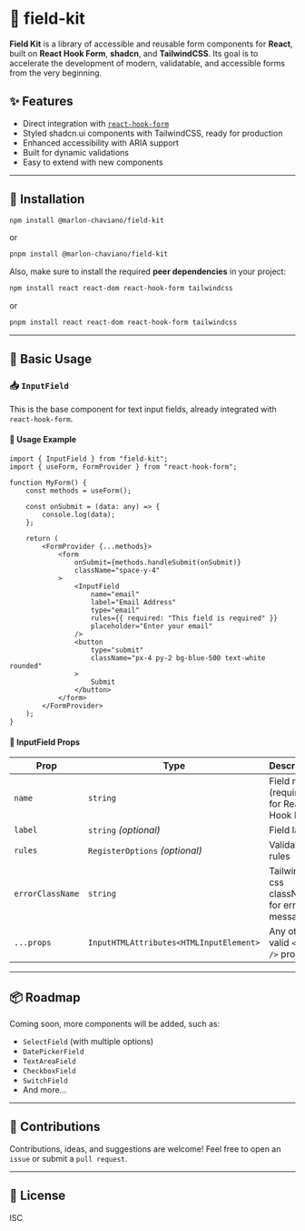 # 🧰 field-kit

**Field Kit** is a library of accessible and reusable form components for **React**, built on **React Hook Form**, **shadcn**, and **TailwindCSS**. Its goal is to accelerate the development of modern, validatable, and accessible forms from the very beginning.

## ✨ Features

- Direct integration with [`react-hook-form`](https://react-hook-form.com/)
- Styled shadcn.ui components with TailwindCSS, ready for production
- Enhanced accessibility with ARIA support
- Built for dynamic validations
- Easy to extend with new components

---

## 🚀 Installation

```bash
npm install @marlon-chaviano/field-kit
```

or

```bash
pnpm install @marlon-chaviano/field-kit
```

Also, make sure to install the required **peer dependencies** in your project:

```bash
npm install react react-dom react-hook-form tailwindcss
```

or

```bash
pnpm install react react-dom react-hook-form tailwindcss
```

---

## 🧪 Basic Usage

### 📥 `InputField`

This is the base component for text input fields, already integrated with `react-hook-form`.

#### 📌 Usage Example

```tsx
import { InputField } from "field-kit";
import { useForm, FormProvider } from "react-hook-form";

function MyForm() {
	const methods = useForm();

	const onSubmit = (data: any) => {
		console.log(data);
	};

	return (
		<FormProvider {...methods}>
			<form
				onSubmit={methods.handleSubmit(onSubmit)}
				className="space-y-4"
			>
				<InputField
					name="email"
					label="Email Address"
					type="email"
					rules={{ required: "This field is required" }}
					placeholder="Enter your email"
				/>
				<button
					type="submit"
					className="px-4 py-2 bg-blue-500 text-white rounded"
				>
					Submit
				</button>
			</form>
		</FormProvider>
	);
}
```

#### 🔧 InputField Props

| Prop             | Type                                    | Description                                 |
| ---------------- | --------------------------------------- | ------------------------------------------- |
| `name`           | `string`                                | Field name (required for React Hook Form)   |
| `label`          | `string` _(optional)_                   | Field label                                 |
| `rules`          | `RegisterOptions` _(optional)_          | Validation rules                            |
| `errorClassName` | `string`                                | Tailwind or css className for error message |
| `...props`       | `InputHTMLAttributes<HTMLInputElement>` | Any other valid `<input />` props           |

---

## 📦 Roadmap

Coming soon, more components will be added, such as:

- `SelectField` (with multiple options)
- `DatePickerField`
- `TextAreaField`
- `CheckboxField`
- `SwitchField`
- And more...

---

## 🤝 Contributions

Contributions, ideas, and suggestions are welcome! Feel free to open an `issue` or submit a `pull request`.

---

## 📄 License

ISC
